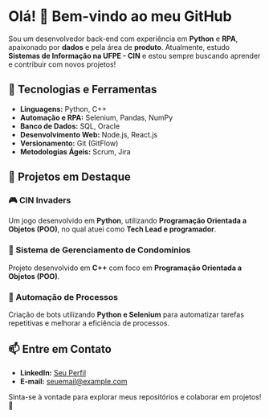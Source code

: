 # Olá! 👋 Bem-vindo ao meu GitHub

Sou um desenvolvedor back-end com experiência em **Python** e **RPA**, apaixonado por **dados** e pela área de **produto**. Atualmente, estudo **Sistemas de Informação na UFPE - CIN** e estou sempre buscando aprender e contribuir com novos projetos!

## 🚀 Tecnologias e Ferramentas
- **Linguagens:** Python, C++
- **Automação e RPA:** Selenium, Pandas, NumPy
- **Banco de Dados:** SQL, Oracle
- **Desenvolvimento Web:** Node.js, React.js
- **Versionamento:** Git (GitFlow)
- **Metodologias Ágeis:** Scrum, Jira

## 📌 Projetos em Destaque
### 🎮 CIN Invaders
Um jogo desenvolvido em **Python**, utilizando **Programação Orientada a Objetos (POO)**, no qual atuei como **Tech Lead e programador**.

### 🏢 Sistema de Gerenciamento de Condomínios
Projeto desenvolvido em **C++** com foco em **Programação Orientada a Objetos (POO)**.

### 🔄 Automação de Processos
Criação de bots utilizando **Python e Selenium** para automatizar tarefas repetitivas e melhorar a eficiência de processos.

## 📫 Entre em Contato
- **LinkedIn:** [Seu Perfil](#)
- **E-mail:** seuemail@example.com

Sinta-se à vontade para explorar meus repositórios e colaborar em projetos! 🚀
